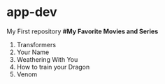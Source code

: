 # app-dev
My First repository
**#My Favorite Movies and Series**
1. Transformers
2. Your Name
3. Weathering With You
4. How to train your Dragon
5. Venom
